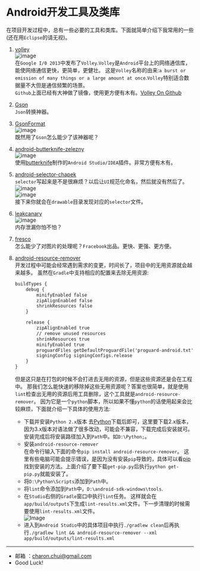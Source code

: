 Android开发工具及类库
===

在项目开发过程中，总有一些必要的工具和类库。下面就简单介绍下我常用的一些(还在用`Eclipse`的请无视)。      

1. [volley](https://android.googlesource.com/platform/frameworks/volley)                                                   
![image](https://raw.githubusercontent.com/CharonChui/Pictures/master/volley.png?raw=true)                   
在`Google I/0 2013`中发布了`Volley`.`Volley`是`Android`平台上的网络通信库，能使网络通信更快，更简单，更健壮。
这是`Volley`名称的由来:`a burst or emission of many things or a large amount at once`.`Volley`特别适合数据量不大但是通信频繁的场景。   
`Github`上面已经有大神做了镜像，使用更方便有木有。[Volley On Github](https://github.com/mcxiaoke/android-volley)                     

2. [Gson](https://code.google.com/p/google-gson/)                    
`Json`转换神器。

3. [GsonFormat](https://github.com/zzz40500/GsonFormat)               
![image](https://raw.githubusercontent.com/CharonChui/Pictures/master/GsonFormat.gif?raw=true)                 
既然用了`Gson`怎么能少了该神器呢？

4. [android-butterknife-zelezny](https://github.com/avast/android-butterknife-zelezny)         
![image](https://raw.githubusercontent.com/CharonChui/Pictures/master/zelezny_animated.gif?raw=true)      
使用[butterknife](https://github.com/JakeWharton/butterknife)制作的`Android Studio/IDEA`插件。非常方便有木有。

5. [android-selector-chapek](https://github.com/inmite/android-selector-chapek)       
`selector`写起来是不是很麻烦？以后让`UI`规范化命名，然后就没有然后了。                
![image](https://raw.githubusercontent.com/CharonChui/Pictures/master/select_folder.png?raw=true)            
![image](https://raw.githubusercontent.com/CharonChui/Pictures/master/select_option.png?raw=true)         
接下来你就会在`drawable`目录发现对应的`selector`文件。           
        
6. [leakcanary](https://github.com/square/leakcanary)		  
![image](https://raw.githubusercontent.com/CharonChui/Pictures/master/screenshot.png?raw=true)       
内存泄漏你怕不怕？         
		
7. [fresco](https://github.com/facebook/fresco)		      
怎么能少了对图片的处理呢？`Fracebook`出品。更快、更强、更方便。       

8. [android-resource-remover](https://github.com/KeepSafe/android-resource-remover)                    
    开发过程中可能会经常遇到需求的变更，时间长了，项目中的无用资源就会越来越多。 虽然在`Gradle`中支持相应的配置来去除无用资源: 

	```xml                               
	buildTypes {
        debug {
            minifyEnabled false
            zipAlignEnabled false
            shrinkResources false
        }

        release {
            zipAlignEnabled true
            // remove unused resources
            shrinkResources true
            minifyEnabled true
            proguardFiles getDefaultProguardFile('proguard-android.txt'), 'proguard-rules.pro'
            signingConfig signingConfigs.release
        }
    }
	```
    
    但是这只是在打包的时候不会打进去无用的资源，但是这些资源还是会在工程中。
    那我们怎么能快速的移除掉这些无用资源呢？答案也很简单，就是使用`lint`检查出无用的资源后用工具删除，这个工具就是`android-resource-remover`。 
    因为它是一个`python`脚本，所以如果不懂`python`的话使用起来会比较麻烦，下面就介绍一下具体的使用方法:            
    - 下载并安装`Python 2.x`版本
        去[Python](https://www.python.org/)下载后即可，这里要下载2.x版本，因为3.x版本对语法做了很多改动，可能会不兼容，下载完成后安装就可。安装完成后将安装路径加入到`Path`中。如`D:\Python;`。
    - 安装`android-resource-remover`     
	    在命令行输入下面的命令`pip install android-resource-remover`。 这里有些电脑可能会提示错误，是因为没有安装`pip`导致的，具体可以看[pip](https://pip.pypa.io/en/latest/installing.html)找到安装的方法。上面介绍了要下载`get-pip.py`后执行`python get-pip.py`就能安装了。
	- 将`D:\Python\Scripts`添加到`Path`中。
    - 将`lint`命令添加到`Path`中，`D:\android-sdk-windows\tools`.
    - 在`Studio`右侧的`Gradle`窗口中执行`lint`任务。 这样就会在`app/build/outputs`下生成`lint-results.xml`文件。下一步清理的时候需要使用`lint-results.xml`文件。               
	    ![Image](https://raw.githubusercontent.com/CharonChui/Pictures/master/lint.png?raw=true)	
	- 进入到`Android Studio`中的具体项目中执行`./gradlew clean`后再执行`./gradlew lint && android-resource-remover --xml app/build/outputs/lint-results.xml`


---

- 邮箱 ：charon.chui@gmail.com  
- Good Luck! 